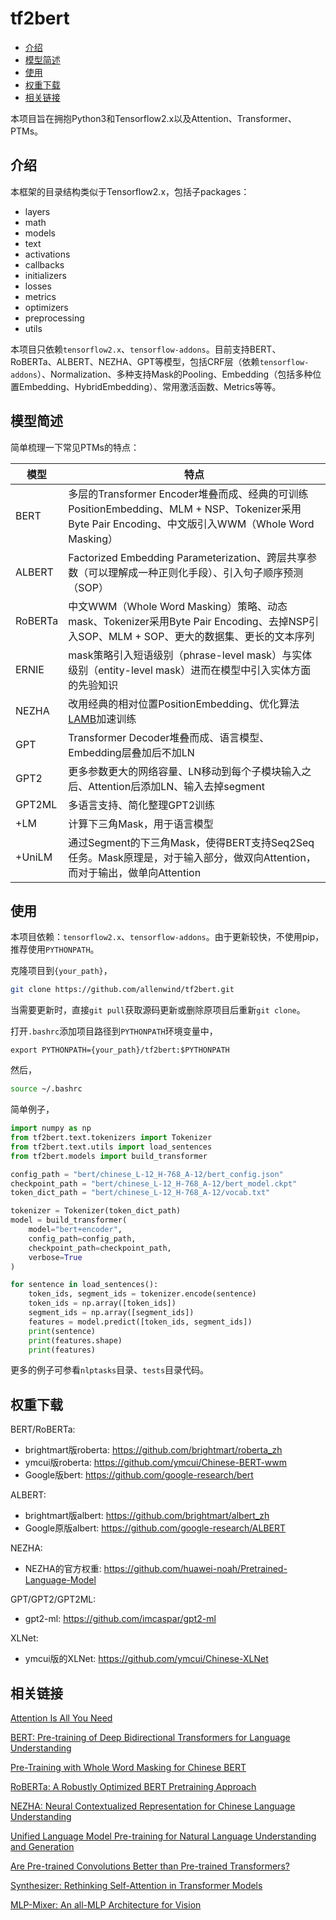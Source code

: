 # tf2bert

* [介绍](#介绍)
* [模型简述](#模型简述)
* [使用](#使用)
* [权重下载](#权重下载)
* [相关链接](#相关链接)

本项目旨在拥抱Python3和Tensorflow2.x以及Attention、Transformer、PTMs。



## 介绍

本框架的目录结构类似于Tensorflow2.x，包括子packages：
- layers
- math
- models
- text
- activations
- callbacks
- initializers
- losses
- metrics
- optimizers
- preprocessing
- utils

本项目只依赖`tensorflow2.x`、`tensorflow-addons`。目前支持BERT、RoBERTa、ALBERT、NEZHA、GPT等模型，包括CRF层（依赖`tensorflow-addons`）、Normalization、多种支持Mask的Pooling、Embedding（包括多种位置Embedding、HybridEmbedding）、常用激活函数、Metrics等等。



## 模型简述

简单梳理一下常见PTMs的特点：

| 模型    | 特点                                                         |
| ------- | ------------------------------------------------------------ |
| BERT    | 多层的Transformer Encoder堆叠而成、经典的可训练PositionEmbedding、MLM + NSP、Tokenizer采用Byte Pair Encoding、中文版引入WWM（Whole Word Masking） |
| ALBERT  | Factorized Embedding Parameterization、跨层共享参数（可以理解成一种正则化手段）、引入句子顺序预测（SOP） |
| RoBERTa | 中文WWM（Whole Word Masking）策略、动态mask、Tokenizer采用Byte Pair Encoding、去掉NSP引入SOP、MLM + SOP、更大的数据集、更长的文本序列 |
| ERNIE   | mask策略引入短语级别（phrase-level mask）与实体级别（entity-level mask）进而在模型中引入实体方面的先验知识 |
| NEZHA   | 改用经典的相对位置PositionEmbedding、优化算法[LAMB](https://arxiv.org/abs/1904.00962)加速训练 |
| GPT     | Transformer Decoder堆叠而成、语言模型、Embedding层叠加后不加LN |
| GPT2    | 更多参数更大的网络容量、LN移动到每个子模块输入之后、Attention后添加LN、输入去掉segment |
| GPT2ML  | 多语言支持、简化整理GPT2训练                                 |
| +LM     | 计算下三角Mask，用于语言模型                                 |
| +UniLM  | 通过Segment的下三角Mask，使得BERT支持Seq2Seq任务。Mask原理是，对于输入部分，做双向Attention，而对于输出，做单向Attention |



## 使用

本项目依赖：`tensorflow2.x`、`tensorflow-addons`。由于更新较快，不使用pip，推荐使用`PYTHONPATH`。

克隆项目到`{your_path}`，

```bash
git clone https://github.com/allenwind/tf2bert.git
```

当需要更新时，直接`git pull`获取源码更新或删除原项目后重新`git clone`。

打开`.bashrc`添加项目路径到`PYTHONPATH`环境变量中，

```.bashrc
export PYTHONPATH={your_path}/tf2bert:$PYTHONPATH
```

然后，

```bash
source ~/.bashrc
```

简单例子，

```python
import numpy as np
from tf2bert.text.tokenizers import Tokenizer
from tf2bert.text.utils import load_sentences
from tf2bert.models import build_transformer

config_path = "bert/chinese_L-12_H-768_A-12/bert_config.json"
checkpoint_path = "bert/chinese_L-12_H-768_A-12/bert_model.ckpt"
token_dict_path = "bert/chinese_L-12_H-768_A-12/vocab.txt"

tokenizer = Tokenizer(token_dict_path)
model = build_transformer(
    model="bert+encoder", 
    config_path=config_path, 
    checkpoint_path=checkpoint_path,
    verbose=True
)

for sentence in load_sentences():
    token_ids, segment_ids = tokenizer.encode(sentence)
    token_ids = np.array([token_ids])
    segment_ids = np.array([segment_ids])
    features = model.predict([token_ids, segment_ids])
    print(sentence)
    print(features.shape)
    print(features)
```

更多的例子可参看`nlptasks`目录、`tests`目录代码。


## 权重下载

BERT/RoBERTa:

- brightmart版roberta: https://github.com/brightmart/roberta_zh
- ymcui版roberta: https://github.com/ymcui/Chinese-BERT-wwm
- Google版bert: https://github.com/google-research/bert


ALBERT:

- brightmart版albert: https://github.com/brightmart/albert_zh
- Google原版albert: https://github.com/google-research/ALBERT

NEZHA:

- NEZHA的官方权重: https://github.com/huawei-noah/Pretrained-Language-Model

GPT/GPT2/GPT2ML:

- gpt2-ml: https://github.com/imcaspar/gpt2-ml

XLNet:

- ymcui版的XLNet: https://github.com/ymcui/Chinese-XLNet



## 相关链接

[Attention Is All You Need](https://arxiv.org/abs/1706.03762)

[BERT: Pre-training of Deep Bidirectional Transformers for Language Understanding](https://arxiv.org/pdf/1810.04805.pdf)

[Pre-Training with Whole Word Masking for Chinese BERT](https://arxiv.org/abs/1906.08101)

[RoBERTa: A Robustly Optimized BERT Pretraining Approach](https://arxiv.org/pdf/1907.11692.pdf)

[NEZHA: Neural Contextualized Representation for Chinese Language Understanding](https://arxiv.org/abs/1909.00204)

[Unified Language Model Pre-training for Natural Language Understanding and Generation](https://arxiv.org/abs/1905.03197)

[Are Pre-trained Convolutions Better than Pre-trained Transformers?](https://arxiv.org/abs/2105.03322)

[Synthesizer: Rethinking Self-Attention in Transformer Models](https://arxiv.org/abs/2005.00743)

[MLP-Mixer: An all-MLP Architecture for Vision](https://arxiv.org/abs/2105.01601)



